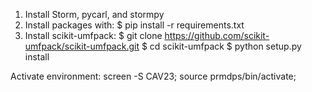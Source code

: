 1. Install Storm, pycarl, and stormpy
2. Install packages with: 
    $ pip install -r requirements.txt
3. Install scikit-umfpack:
    $ git clone https://github.com/scikit-umfpack/scikit-umfpack.git
    $ cd scikit-umfpack
    $ python setup.py install

Activate environment:
screen -S CAV23;
source prmdps/bin/activate;